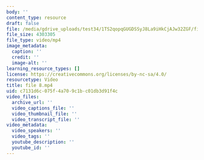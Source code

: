 ```yaml
---
body: ''
content_type: resource
draft: false
file: /media/gdrive_uploads/test34/1TS2qopqGUGDSSyJ8La9iHkCjAJw32ZGF/file-8.mp4
file_size: 4303305
file_type: video/mp4
image_metadata:
  caption: ''
  credit: ''
  image-alt: ''
learning_resource_types: []
license: https://creativecommons.org/licenses/by-nc-sa/4.0/
resourcetype: Video
title: file 8.mp4
uid: c7131d6c-075f-4a70-9c1b-c01db3d91f4c
video_files:
  archive_url: ''
  video_captions_file: ''
  video_thumbnail_file: ''
  video_transcript_file: ''
video_metadata:
  video_speakers: ''
  video_tags: ''
  youtube_description: ''
  youtube_id: ''
---
```

